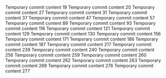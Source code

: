 Temporary commit content 19
Temporary commit content 20
Temporary commit content 27
Temporary commit content 31
Temporary commit content 37
Temporary commit content 47
Temporary commit content 57
Temporary commit content 89
Temporary commit content 93
Temporary commit content 116
Temporary commit content 121
Temporary commit content 129
Temporary commit content 130
Temporary commit content 156
Temporary commit content 171
Temporary commit content 186
Temporary commit content 187
Temporary commit content 217
Temporary commit content 239
Temporary commit content 240
Temporary commit content 256
Temporary commit content 259
Temporary commit content 260
Temporary commit content 262
Temporary commit content 263
Temporary commit content 269
Temporary commit content 276
Temporary commit content 277
